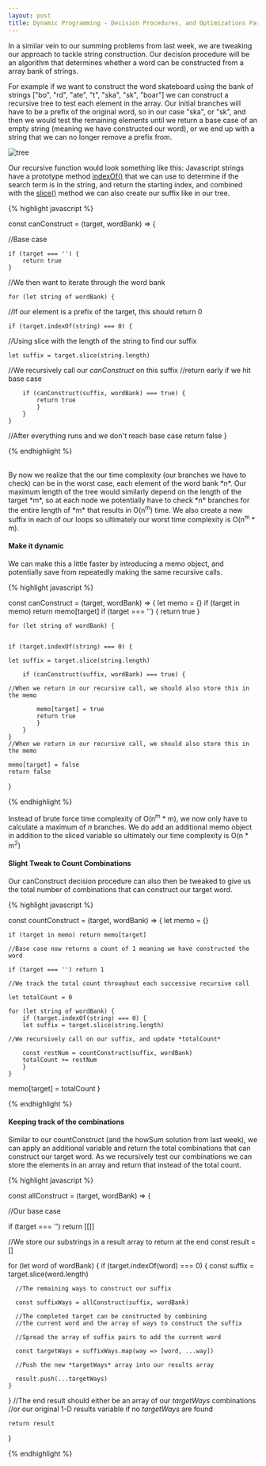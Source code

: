 ```yaml
---
layout: post
title: Dynamic Programming - Decision Procedures, and Optimizations Part 2
---
```


In a similar vein to our summing problems from last week, we are tweaking our approach to tackle string construction.  Our decision procedure will be an algorithm that determines whether a word can be constructed from a array bank of strings.  

For example if we want to construct the word skateboard using the bank of strings ["bo", "rd", "ate", "t", "ska", "sk", "boar"] we can construct a recursive tree to test each element in the array.  Our initial branches will have to be a prefix of the original word, so in our case "ska", or "sk", and then we would test the remaining elements until we return a base case of an empty string (meaning we have constructed our word), or we end up with a string that we can no longer remove a prefix from.  

![tree](https://drive.google.com/uc?id=1XmwF8pCz-gtFtWdwOgD1nwoHK2qdrPDj)

Our recursive function would look something like this:
Javascript strings have a prototype method [indexOf()][1] that we can use to determine if the search term is in the string, and return the starting index, and combined with the [slice()][2] method we can also create our suffix like in our tree.

{% highlight javascript %}

const canConstruct = (target, wordBank) => {

//Base case

    if (target === '') {
        return true
    }

//We then want to iterate through the word bank

    for (let string of wordBank) {

//If our element is a prefix of the target, this should return 0

    if (target.indexOf(string) === 0) {

//Using slice with the length of the string to find our suffix

    let suffix = target.slice(string.length)

//We recursively call our *canConstruct* on this suffix 
//return early if we hit base case

        if (canConstruct(suffix, wordBank) === true) {
            return true
            }
        } 
    }
//After everything runs and we don't reach base case
    return false
}

{% endhighlight %}

<br>
By now we realize that the our time complexity (our branches we have to check) can be in the worst case, each element of the word bank *n*.  Our maximum length of the tree would similarly depend on the length of the target *m*, so at each node we potentially have to check *n* branches for the entire length of *m* that results in O(n<sup>m</sup>) time.  We also create a new suffix in each of our loops so ultimately our worst time complexity is O(n<sup>m</sup> * m).
<br>

#### Make it dynamic

We can make this a little faster by introducing a memo object, and potentially save from repeatedly making the same recursive calls.  

{% highlight javascript %}

const canConstruct = (target, wordBank) => {
    let memo = {}
    if (target in memo) return memo[target]
    if (target === '') {
        return true
    }

    for (let string of wordBank) {


    if (target.indexOf(string) === 0) {

    let suffix = target.slice(string.length)

        if (canConstruct(suffix, wordBank) === true) {
    
    //When we return in our recursive call, we should also store this in the memo 

            memo[target] = true
            return true
            }
        } 
    }
    //When we return in our recursive call, we should also store this in the memo 

    memo[target] = false
    return false
}

{% endhighlight %}

Instead of brute force time complexity of O(n<sup>m</sup> * m), we now only have to calculate a maximum of *n* branches.  We do add an additional memo object in addition to the sliced variable so ultimately our time complexity is O(n * m<sup>2</sup>)

#### Slight Tweak to Count Combinations
Our canConstruct decision procedure can also then be tweaked to give us the total number of combinations that can construct our target word.

{% highlight javascript %}

const countConstruct = (target, wordBank) => {
    let memo = {}

    if (target in memo) return memo[target]
    
    //Base case now returns a count of 1 meaning we have constructed the word

    if (target === '') return 1

    //We track the total count throughout each successive recursive call

    let totalCount = 0

    for (let string of wordBank) {
        if (target.indexOf(string) === 0) {
        let suffix = target.slice(string.length)

    //We recursively call on our suffix, and update *totalCount*

        const restNum = countConstruct(suffix, wordBank)
        totalCount += restNum
        } 
    }
  memo[target] = totalCount
}

{% endhighlight %}

#### Keeping track of the combinations 

Similar to our countConstruct (and the howSum solution from last week), we can apply an additional variable and return the total combinations that can construct our target word.  As we recursively test our combinations we can store the elements in an array and return that instead of the total count.  


{% highlight javascript %}

const allConstruct = (target, wordBank) => {

  //Our base case  

  if (target === '') return [[]]

  //We store our substrings in a result array to return at the end
  const result = []

  for (let word of wordBank) {
    if (target.indexOf(word) === 0) {
      const suffix = target.slice(word.length)
      
      //The remaining ways to construct our suffix  

      const suffixWays = allConstruct(suffix, wordBank)

      //The completed target can be constructed by combining 
      //the current word and the array of ways to construct the suffix

      //Spread the array of suffix pairs to add the current word

      const targetWays = suffixWays.map(way => [word, ...way])

      //Push the new *targetWays* array into our results array

      result.push(...targetWays)
    }
  }
      //The end result should either be an array of our *targetWays* combinations
      //or our original 1-D results variable if no *targetWays* are found 
    
    return result
}

{% endhighlight %}

[1]:https://developer.mozilla.org/en-US/docs/Web/JavaScript/Reference/Global_Objects/String/indexOf
[2]:https://developer.mozilla.org/en-US/docs/Web/JavaScript/Reference/Global_Objects/String/slice